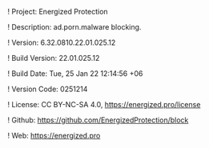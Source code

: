 ! Project: Energized Protection

! Description: ad.porn.malware blocking.

! Version: 6.32.0810.22.01.025.12

! Build Version: 22.01.025.12

! Build Date: Tue, 25 Jan 22 12:14:56 +06

! Version Code: 0251214

! License: CC BY-NC-SA 4.0, https://energized.pro/license

! Github: https://github.com/EnergizedProtection/block

! Web: https://energized.pro
